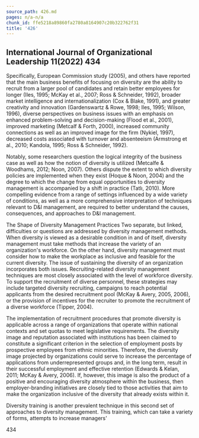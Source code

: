 ```yaml
---
source_path: 426.md
pages: n/a-n/a
chunk_id: ffe5218a89860fa2780a8164907c20b322762f31
title: '426'
---
```

## International Journal of Organizational Leadership 11(2022) 434

Specifically, European Commission study (2005), and others have reported that the main business benefits of focusing on diversity are the ability to recruit from a larger pool of candidates and retain better employees for longer (Iles, 1995; McKay et al., 2007; Ross & Schneider, 1992), broader market intelligence and internationalization (Cox & Blake, 1991), and greater creativity and innovation (Gardenswartz & Rowe, 1998; Iles, 1995; Wilson, 1996), diverse perspectives on business issues with an emphasis on enhanced problem-solving and decision-making (Flood et al., 2001), improved marketing (Metcalf & Forth, 2000), increased community connections as well as an improved image for the firm (Nykiel, 1997), decreased costs associated with turnover and absenteeism (Armstrong et al., 2010; Kandola, 1995; Ross & Schneider, 1992).

Notably, some researchers question the logical integrity of the business case as well as how the notion of diversity is utilized (Metcalfe & Woodhams, 2012; Noon, 2007). Others dispute the extent to which diversity policies are implemented when they exist (Hoque & Noon, 2004) and the degree to which the change from equal opportunities to diversity management is accompanied by a shift in practice (Tatlı, 2010). More compelling evidence from a range of settings influenced by a wide variety of conditions, as well as a more comprehensive interpretation of techniques relevant to D&I management, are required to better understand the causes, consequences, and approaches to D&I management.

The Shape of Diversity Management Practices Two separate, but linked, difficulties or questions are addressed by diversity management methods. When diversity is viewed as a desirable condition in and of itself, diversity management must take methods that increase the variety of an organization's workforce. On the other hand, diversity management must consider how to make the workplace as inclusive and feasible for the current diversity. The issue of sustaining the diversity of an organization incorporates both issues. Recruiting-related diversity management techniques are most closely associated with the level of workforce diversity. To support the recruitment of diverse personnel, these strategies may include targeted diversity recruiting, campaigns to reach potential applicants from the desired recruitment pool (McKay & Avery, 2005, 2006), or the provision of incentives for the recruiter to promote the recruitment of a diverse workforce (Tipper, 2004).

The implementation of recruitment procedures that promote diversity is applicable across a range of organizations that operate within national contexts and set quotas to meet legislative requirements. The diversity image and reputation associated with institutions has been claimed to constitute a significant criterion in the selection of employment posts by prospective employees from ethnic minorities. Therefore, the diversity image projected by organizations could serve to increase the percentage of applications from underrepresented groups and, in the long term, result in their successful employment and effective retention (Edwards & Kelan, 2011; McKay & Avery, 2006). If, however, this image is also the product of a positive and encouraging diversity atmosphere within the business, then employer-branding initiatives are closely tied to those activities that aim to make the organization inclusive of the diversity that already exists within it.

Diversity training is another prevalent technique in this second set of approaches to diversity management. This training, which can take a variety of forms, attempts to increase managers'

434
